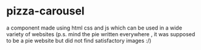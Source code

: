 # pizza-carousel
a component made using html css and js which can be used in a wide variety of websites
(p.s. mind the pie written everywhere , it was supposed to be a pie website but did not find satisfactory images :/)
